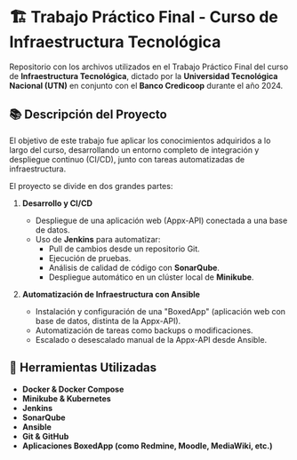 # 🏗️ Trabajo Práctico Final - Curso de Infraestructura Tecnológica

Repositorio con los archivos utilizados en el Trabajo Práctico Final del curso de **Infraestructura Tecnológica**, dictado por la **Universidad Tecnológica Nacional (UTN)** en conjunto con el **Banco Credicoop** durante el año 2024.

## 📚 Descripción del Proyecto

El objetivo de este trabajo fue aplicar los conocimientos adquiridos a lo largo del curso, desarrollando un entorno completo de integración y despliegue continuo (CI/CD), junto con tareas automatizadas de infraestructura.

El proyecto se divide en dos grandes partes:

1. **Desarrollo y CI/CD**  
   - Despliegue de una aplicación web (Appx-API) conectada a una base de datos.
   - Uso de **Jenkins** para automatizar:
     - Pull de cambios desde un repositorio Git.
     - Ejecución de pruebas.
     - Análisis de calidad de código con **SonarQube**.
     - Despliegue automático en un clúster local de **Minikube**.

2. **Automatización de Infraestructura con Ansible**  
   - Instalación y configuración de una "BoxedApp" (aplicación web con base de datos, distinta de la Appx-API).
   - Automatización de tareas como backups o modificaciones.
   - Escalado o desescalado manual de la Appx-API desde Ansible.

## 🧰 Herramientas Utilizadas

- **Docker & Docker Compose**
- **Minikube & Kubernetes**
- **Jenkins**
- **SonarQube**
- **Ansible**
- **Git & GitHub**
- **Aplicaciones BoxedApp (como Redmine, Moodle, MediaWiki, etc.)**
